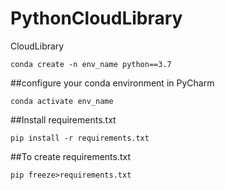 # PythonCloudLibrary
CloudLibrary

```
conda create -n env_name python==3.7
```

##configure your conda environment in PyCharm
```buildoutcfg
conda activate env_name
```

##Install requirements.txt
```buildoutcfg
pip install -r requirements.txt
```

##To create requirements.txt
```buildoutcfg
pip freeze>requirements.txt
```